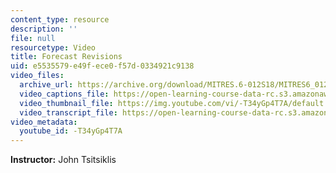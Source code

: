 ```yaml
---
content_type: resource
description: ''
file: null
resourcetype: Video
title: Forecast Revisions
uid: e5535579-e49f-ece0-f57d-0334921c9138
video_files:
  archive_url: https://archive.org/download/MITRES.6-012S18/MITRES6_012S18_L13-05_300k.mp4
  video_captions_file: https://open-learning-course-data-rc.s3.amazonaws.com/res-6-012-introduction-to-probability-spring-2018/cadbdbd0624754f7ae0e9ed84fd8909c_-T34yGp4T7A.vtt
  video_thumbnail_file: https://img.youtube.com/vi/-T34yGp4T7A/default.jpg
  video_transcript_file: https://open-learning-course-data-rc.s3.amazonaws.com/res-6-012-introduction-to-probability-spring-2018/18f815af6512d527ac87378d11bfc9e4_-T34yGp4T7A.pdf
video_metadata:
  youtube_id: -T34yGp4T7A
---
```


**Instructor:** John Tsitsiklis